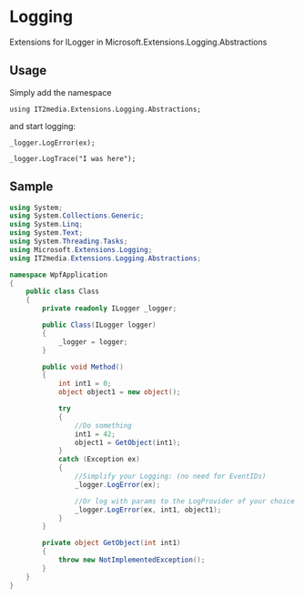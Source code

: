 # Logging
Extensions for ILogger in Microsoft.Extensions.Logging.Abstractions

## Usage

Simply add the namespace   
   
`using IT2media.Extensions.Logging.Abstractions;`  
   
and start logging:  
    
`_logger.LogError(ex);`   
   
`_logger.LogTrace("I was here");`  
   

## Sample

```cs
using System;
using System.Collections.Generic;
using System.Linq;
using System.Text;
using System.Threading.Tasks;
using Microsoft.Extensions.Logging;
using IT2media.Extensions.Logging.Abstractions;

namespace WpfApplication
{
    public class Class
    {
        private readonly ILogger _logger;

        public Class(ILogger logger)
        {
            _logger = logger;
        }

        public void Method()
        {
            int int1 = 0;
            object object1 = new object();

            try
            {
                //Do something
                int1 = 42;
                object1 = GetObject(int1);
            }
            catch (Exception ex)
            {
                //Simplify your Logging: (no need for EventIDs)
                _logger.LogError(ex);

                //Or log with params to the LogProvider of your choice
                _logger.LogError(ex, int1, object1);
            }
        }

        private object GetObject(int int1)
        {
            throw new NotImplementedException();
        }
    }
}
```